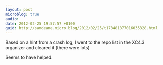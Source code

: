 ```yaml
---
layout: post
microblog: true
audio: 
date: 2012-02-25 19:57:57 +0100
guid: http://samdeane.micro.blog/2012/02/25/t173481877016035328.html
---
```

Based on a hint from a crash log, I went to the repo list in the XC4.3 organizer and cleared it (there were lots)

Seems to have helped.
